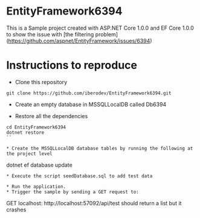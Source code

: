 # EntityFramework6394

This is a Sample project created with ASP.NET Core 1.0.0 and EF Core 1.0.0
to show the issue with [the filtering problem] (https://github.com/aspnet/EntityFramework/issues/6394)

# Instructions to reproduce
* Clone this repository 
```
git clone https://github.com/iberodev/EntityFramework6394.git
```
* Create an empty database in MSSQLLocalDB called Db6394 

* Restore all the dependencies
```
cd EntityFramework6394
dotnet restore
``

* Create the MSSQLLocalDB database tables by running the following at the project level
```
dotnet ef database update
```
* Execute the script seedDatabase.sql to add test data

* Run the application.
* Trigger the sample by sending a GET request to:

```
GET localhost: http://localhost:57092/api/test should return a list but it crashes
```
